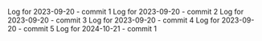 Log for 2023-09-20 - commit 1
Log for 2023-09-20 - commit 2
Log for 2023-09-20 - commit 3
Log for 2023-09-20 - commit 4
Log for 2023-09-20 - commit 5
Log for 2024-10-21 - commit 1
